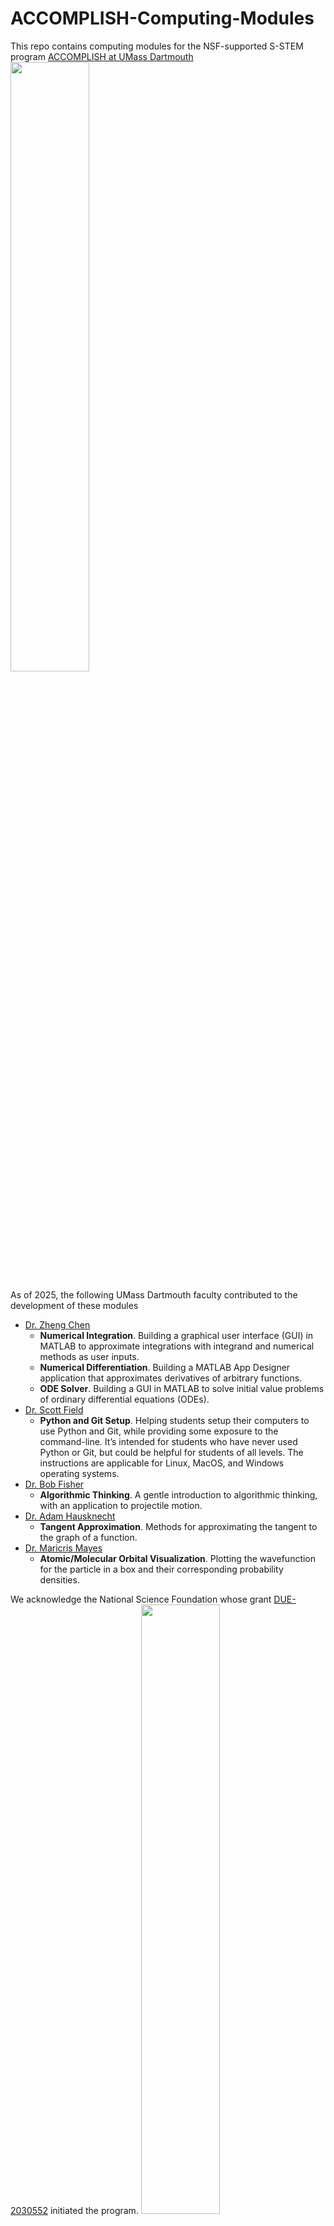 # ACCOMPLISH-Computing-Modules
This repo contains computing modules for the NSF-supported S-STEM program [ACCOMPLISH at UMass Dartmouth](https://accomplish.sites.umassd.edu/)
<img src="https://user-images.githubusercontent.com/5354744/157999933-37321c9c-f859-4f6c-81a7-c6b0774cacac.png" align="middle" width=50% height=50%>

As of 2025, the following UMass Dartmouth faculty contributed to the development of these modules
- [Dr. Zheng Chen](https://lesliechenz.github.io/webpage/)
  - **Numerical Integration**. Building a graphical user interface (GUI) in
    MATLAB to approximate integrations with integrand and numerical methods as
    user inputs.
  - **Numerical Differentiation**. Building a MATLAB App Designer application that approximates derivatives of arbitrary functions.
  - **ODE Solver**. Building a GUI in MATLAB to solve initial value problems of ordinary differential equations (ODEs).
- [Dr. Scott Field](http://www.math.umassd.edu/~sfield/)
  - **Python and Git Setup**. Helping students setup their computers to use Python and Git, while providing some exposure to the command-line. It’s intended for students who have never used Python or Git, but could be helpful for students of all levels. The instructions are applicable for Linux, MacOS, and Windows operating systems.
- [Dr. Bob Fisher](https://rfisher.sites.umassd.edu/)
  - **Algorithmic Thinking**. A gentle introduction to algorithmic thinking, with an application to projectile motion.
- [Dr. Adam Hausknecht](http://www.math.umassd.edu/~ahausknecht/)
  - **Tangent Approximation**. Methods for approximating the tangent to the graph of a function.
- [Dr. Maricris Mayes](https://www.maricrismayes.com/)
  - **Atomic/Molecular Orbital Visualization**. Plotting the wavefunction for the particle in a box and their corresponding probability densities.

We acknowledge the National Science Foundation whose grant [DUE-2030552](https://www.nsf.gov/awardsearch/showAward?AWD_ID=2030552&HistoricalAwards=false) initiated the program.
<img src="https://user-images.githubusercontent.com/5354744/157999987-fa5d5314-1fb7-4e15-a3cc-c9570555a2d6.png" align="middle" width=50% height=50%>
